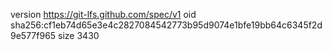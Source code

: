 version https://git-lfs.github.com/spec/v1
oid sha256:cf1eb74d65e3e4c2827084542773b95d9074e1bfe19bb64c6345f2d9e577f965
size 3430
